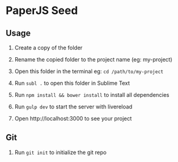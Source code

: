 # PaperJS Seed

## Usage

1. Create a copy of the folder

2. Rename the copied folder to the project name (eg: my-project)

3. Open this folder in the terminal eg: `cd /path/to/my-project`

4. Run `subl .` to open this folder in Sublime Text

5. Run `npm install && bower install` to install all dependencies

6. Run `gulp dev` to start the server with livereload

7. Open http://localhost:3000 to see your project


## Git

1. Run `git init` to initialize the git repo